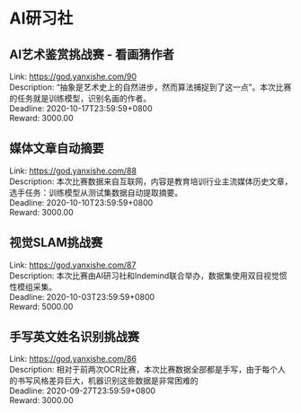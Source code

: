 # AI研习社



## AI艺术鉴赏挑战赛 - 看画猜作者

Link: https://god.yanxishe.com/90  
Description: “抽象是艺术史上的自然进步，然而算法捕捉到了这一点”。本次比赛的任务就是训练模型，识别名画的作者。  
Deadline: 2020-10-17T23:59:59+0800  
Reward: 3000.00  


## 媒体文章自动摘要

Link: https://god.yanxishe.com/88  
Description: 本次比赛数据来自互联网，内容是教育培训行业主流媒体历史文章，选手任务：训练模型从测试集数据自动提取摘要。  
Deadline: 2020-10-10T23:59:59+0800  
Reward: 3000.00  


## 视觉SLAM挑战赛

Link: https://god.yanxishe.com/87  
Description: 本次比赛由AI研习社和Indemind联合举办，数据集使用双目视觉惯性模组采集。  
Deadline: 2020-10-03T23:59:59+0800  
Reward: 5000.00  


## 手写英文姓名识别挑战赛

Link: https://god.yanxishe.com/86  
Description: 相对于前两次OCR比赛，本次比赛数据全部都是手写，由于每个人的书写风格差异巨大，机器识别这些数据是非常困难的  
Deadline: 2020-09-27T23:59:59+0800  
Reward: 3000.00  

